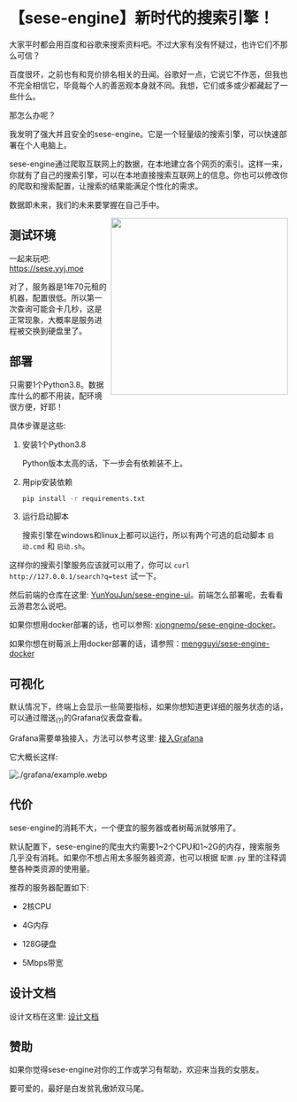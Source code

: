 # 【sese-engine】新时代的搜索引擎！

大家平时都会用百度和谷歌来搜索资料吧。不过大家有没有怀疑过，也许它们不那么可信？

百度很坏，之前也有和竞价排名相关的丑闻。谷歌好一点，它说它不作恶，但我也不完全相信它，毕竟每个人的善恶观本身就不同。我想，它们或多或少都藏起了一些什么。

那怎么办呢？

我发明了强大并且安全的sese-engine。它是一个轻量级的搜索引擎，可以快速部署在个人电脑上。

sese-engine通过爬取互联网上的数据，在本地建立各个网页的索引。这样一来，你就有了自己的搜索引擎，可以在本地直接搜索互联网上的信息。你也可以修改你的爬取和搜索配置，让搜索的结果能满足个性化的需求。

数据即未来，我们的未来要掌握在自己手中。

<img align='right' src='https://sese.yyj.moe/sese-rimo-and-xiao-yun.png' width='320px'>


## 测试环境

一起来玩吧: https://sese.yyj.moe

对了，服务器是1年70元租的机器，配置很低。所以第一次查询可能会卡几秒，这是正常现象，大概率是服务进程被交换到硬盘里了。


## 部署

只需要1个Python3.8。数据库什么的都不用装，配环境很方便，好耶！

具体步骤是这些: 

1. 安装1个Python3.8

    Python版本太高的话，下一步会有依赖装不上。

2. 用pip安装依赖

    ```sh
    pip install -r requirements.txt
    ```

3. 运行启动脚本
    
    搜索引擎在windows和linux上都可以运行，所以有两个可选的启动脚本 `启动.cmd` 和 `启动.sh`。


这样你的搜索引擎服务应该就可以用了，你可以 `curl http://127.0.0.1/search?q=test` 试一下。

然后前端的仓库在这里: [YunYouJun/sese-engine-ui](https://github.com/YunYouJun/sese-engine-ui)。前端怎么部署呢，去看看云游君怎么说吧。

如果你想用docker部署的话，也可以参照: [xiongnemo/sese-engine-docker](https://github.com/xiongnemo/sese-engine-docker)。

如果你想在树莓派上用docker部署的话，请参照：[mengguyi/sese-engine-docker](https://github.com/mengguyi/sese-engine-docker)

## 可视化

默认情况下，终端上会显示一些简要指标，如果你想知道更详细的服务状态的话，可以通过赠送<sub>(?)</sub>的Grafana仪表盘查看。

Grafana需要单独接入，方法可以参考这里: [接入Grafana](./grafana/)

它大概长这样:

![./grafana/example.webp](./grafana/example.webp)


## 代价

sese-engine的消耗不大，一个便宜的服务器或者树莓派就够用了。

默认配置下，sese-engine的爬虫大约需要1\~2个CPU和1\~2G的内存，搜索服务几乎没有消耗。如果你不想占用太多服务器资源，也可以根据 `配置.py` 里的注释调整各种类资源的使用量。

推荐的服务器配置如下: 

- 2核CPU

- 4G内存

- 128G硬盘

- 5Mbps带宽


## 设计文档

设计文档在这里: [设计文档](./doc/readme.md)


## 赞助

如果你觉得sese-engine对你的工作或学习有帮助，欢迎来当我的女朋友。

要可爱的，最好是白发贫乳傲娇双马尾。
